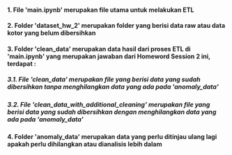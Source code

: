 #### 1. File 'main.ipynb' merupakan file utama untuk melakukan ETL 
#### 2. Folder 'dataset_hw_2' merupakan folder yang berisi data raw atau data kotor yang belum dibersihkan
#### 3. Folder 'clean_data' merupakan data hasil dari proses ETL di 'main.ipynb' yang merupakan jawaban dari Homeword Session 2 ini, terdapat : 
##### 3.1. File 'clean_data' merupakan file yang berisi data yang sudah dibersihkan tanpa menghilangkan data yang ada pada 'anomaly_data'
##### 3.2. File 'clean_data_with_additional_cleaning' merupakan file yang berisi data yang sudah dibersihkan dengan menghilangkan data yang ada pada 'anomaly_data'
#### 4. Folder 'anomaly_data' merupakan data yang perlu ditinjau ulang lagi apakah perlu dihilangkan atau dianalisis lebih dalam